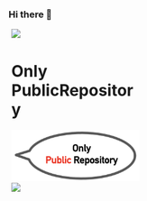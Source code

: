 ### Hi there 👋

<div style="display:table; width:100%; margin:5px">

  <div style="float:right display:table-cell; width:45%;">
    <a href="https://github.com/anuraghazra/github-readme-stats">
      <img width:45% src="https://github-readme-stats.vercel.app/api?username=hamadayuuki&count_private=true&show_icons=true" />
    </a>
  </div>

<div style="float:left display:table-cell; width:45%;">
  <h1>Only PublicRepository</h1>
  <img width:45% src="attentionComment.png" />
  <a href="https://github.com/anuraghazra/convoychat">
    <img width:45% src="https://github-readme-stats.vercel.app/api/top-langs/?username=hamadayuuki&langs_count=3&hide=Jupyter Notebook&layout=compact" />
    

  </a>
</div>
